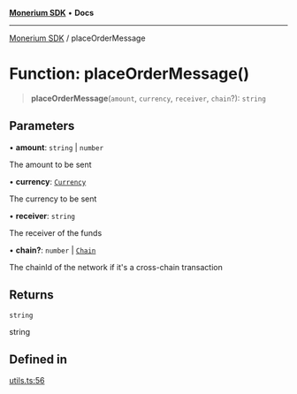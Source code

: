[**Monerium SDK**](../README.md) • **Docs**

***

[Monerium SDK](../README.md) / placeOrderMessage

# Function: placeOrderMessage()

> **placeOrderMessage**(`amount`, `currency`, `receiver`, `chain`?): `string`

## Parameters

• **amount**: `string` \| `number`

The amount to be sent

• **currency**: [`Currency`](../enumerations/Currency.md)

The currency to be sent

• **receiver**: `string`

The receiver of the funds

• **chain?**: `number` \| [`Chain`](../type-aliases/Chain.md)

The chainId of the network if it's a cross-chain transaction

## Returns

`string`

string

## Defined in

[utils.ts:56](https://github.com/monerium/js-monorepo/blob/294e3704bc2735fba770b1d2fbba8f31f3bfa306/packages/sdk/src/utils.ts#L56)

